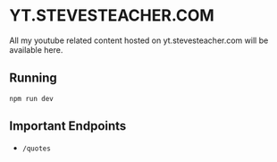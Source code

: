 # YT.STEVESTEACHER.COM

All my youtube related content hosted on yt.stevesteacher.com will be available here.

## Running

`npm run dev`

## Important Endpoints

-   `/quotes`
